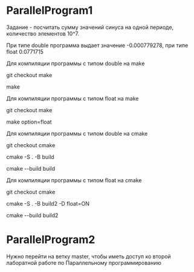 # ParallelProgram1

Задание - посчитать сумму значений синуса на одной периоде, количество элементов 10^7. 

При типе double программа выдает значение -0.000779278, при типе float 0.0771715

Для компиляции программы с типом double на make

git checkout make

make

Для компиляции программы с типом float на make

git checkout make

make option=float

Для компиляции программы с типом double на cmake 

git checkout cmake

cmake -S . -B build 

cmake --build build

Для компиляции программы с типом float на cmake

git checkout cmake

cmake -S . -B build2 -D float=ON

cmake --build build2

# ParallelProgram2

Нужно перейти на ветку master, чтобы иметь доступ ко второй лаборатной работе по Параллельному программированию
